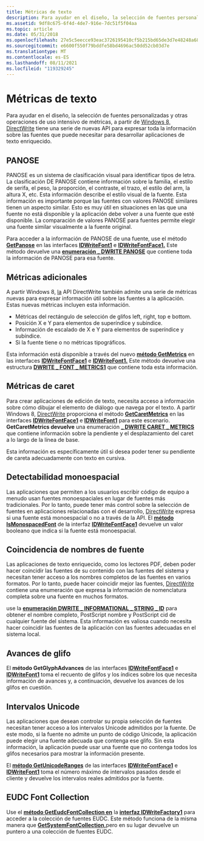 ```yaml
---
title: Métricas de texto
description: Para ayudar en el diseño, la selección de fuentes personalizadas y otras operaciones de uso intensivo de métricas, a partir de Windows 8, DirectWrite tiene una serie de nuevas API para expresar toda la información sobre las fuentes que podría necesitar para desarrollar aplicaciones de texto enriquecido.
ms.assetid: 9df8c675-6f4d-4de7-916e-7dc51f5f04aa
ms.topic: article
ms.date: 05/31/2018
ms.openlocfilehash: 27e5c5eecce93eac3726195410cf5b215bd65de3d7e48248a68d6d96858f8fed
ms.sourcegitcommit: e6600f550f79bddfe58bd4696ac50dd52cb03d7e
ms.translationtype: MT
ms.contentlocale: es-ES
ms.lasthandoff: 08/11/2021
ms.locfileid: "119329245"
---
```

# <a name="text-metrics"></a>Métricas de texto

Para ayudar en el diseño, la selección de fuentes personalizadas y otras operaciones de uso intensivo de métricas, a partir de [Windows 8, DirectWrite](direct-write-portal.md) tiene una serie de nuevas API para expresar toda la información sobre las fuentes que puede necesitar para desarrollar aplicaciones de texto enriquecido.

## <a name="panose"></a>PANOSE

PANOSE es un sistema de clasificación visual para identificar tipos de letra. La clasificación DE PANOSE contiene información sobre la familia, el estilo de serifa, el peso, la proporción, el contraste, el trazo, el estilo del arm, la altura X, etc. Esta información describe el estilo visual de la fuente. Esta información es importante porque las fuentes con valores PANOSE similares tienen un aspecto similar. Esto es muy útil en situaciones en las que una fuente no está disponible y la aplicación debe volver a una fuente que esté disponible. La comparación de valores PANOSE para fuentes permite elegir una fuente similar visualmente a la fuente original.

Para acceder a la información de PANOSE de una fuente, use el método [**GetPanose**](/windows/win32/api/dwrite_1/nf-dwrite_1-idwritefont1-getpanose) en las interfaces [**IDWriteFont1**](/windows/win32/api/dwrite_1/nn-dwrite_1-idwritefont1) e [**IDWriteFontFace1.**](/windows/win32/api/dwrite_1/nn-dwrite_1-idwritefontface1) Este método devuelve una [**enumeración \_ DWRITE PANOSE**](/windows/win32/api/Dwrite_1/ns-dwrite_1-dwrite_panose) que contiene toda la información de PANOSE para esa fuente.

## <a name="additional-metrics"></a>Métricas adicionales

A partir Windows 8, [la](direct-write-portal.md) API DirectWrite también admite una serie de métricas nuevas para expresar información útil sobre las fuentes a la aplicación. Estas nuevas métricas incluyen esta información.

-   Métricas del rectángulo de selección de glifos left, right, top e bottom.
-   Posición X e Y para elementos de superíndice y subíndice.
-   Información de escalado de X e Y para elementos de superíndice y subíndice.
-   Si la fuente tiene o no métricas tipográficos.

Esta información está disponible a través del nuevo [**método GetMetrics**](/windows/win32/api/dwrite_1/nf-dwrite_1-idwritefont1-getmetrics) en las interfaces [**IDWriteFontFace1**](/windows/win32/api/dwrite_1/nn-dwrite_1-idwritefontface1) e [**IDWriteFont1.**](/windows/win32/api/dwrite_1/nn-dwrite_1-idwritefont1) Este método devuelve una estructura [**DWRITE \_ FONT \_ METRICS1**](/windows/win32/api/Dwrite_1/ns-dwrite_1-dwrite_font_metrics1) que contiene toda esta información.

## <a name="caret-metrics"></a>Métricas de caret

Para crear aplicaciones de edición de texto, necesita acceso a información sobre cómo dibujar el elemento de diálogo que navega por el texto. A partir Windows 8, [DirectWrite](direct-write-portal.md) proporciona el método [**GetCaretMetrics**](/windows/win32/api/dwrite_1/nf-dwrite_1-idwritefontface1-getcaretmetrics) en las interfaces [**IDWriteFontFace1**](/windows/win32/api/dwrite_1/nn-dwrite_1-idwritefontface1) e [**IDWriteFont1**](/windows/win32/api/dwrite_1/nn-dwrite_1-idwritefont1) para este escenario. **GetCaretMetrics devuelve** una enumeración [**\_ DWRITE CARET \_ METRICS**](/windows/win32/api/Dwrite_1/ns-dwrite_1-dwrite_caret_metrics) que contiene información sobre la pendiente y el desplazamiento del caret a lo largo de la línea de base.

Esta información es específicamente útil si desea poder tener su pendiente de careta adecuadamente con texto en cursiva.

## <a name="monospaced-discoverability"></a>Detectabilidad monoespacial

Las aplicaciones que permiten a los usuarios escribir código de equipo a menudo usan fuentes monoespaciales en lugar de fuentes más tradicionales. Por lo tanto, puede tener más control sobre la selección de fuentes en aplicaciones relacionadas con el desarrollo, [DirectWrite](direct-write-portal.md) expresa si una fuente está monoespacial o no a través de la API. El [**método IsMonospacedFont**](/windows/win32/api/dwrite_1/nf-dwrite_1-idwritefont1-ismonospacedfont) de la interfaz [**IDWriteFontFace1**](/windows/win32/api/dwrite_1/nn-dwrite_1-idwritefontface1) devuelve un valor booleano que indica si la fuente está monoespacial.

## <a name="font-name-matching"></a>Coincidencia de nombres de fuente

Las aplicaciones de texto enriquecido, como los lectores PDF, deben poder hacer coincidir las fuentes de su contenido con las fuentes del sistema y necesitan tener acceso a los nombres completos de las fuentes en varios formatos. Por lo tanto, puede hacer coincidir mejor las fuentes, [DirectWrite](direct-write-portal.md) contiene una enumeración que expresa la información de nomenclatura completa sobre una fuente en muchos formatos.

use la [**enumeración DWRITE \_ INFORMATIONAL \_ STRING \_ ID**](/windows/win32/api/dwrite/ne-dwrite-dwrite_informational_string_id) para obtener el nombre completo, PostScript nombre y PostScript cid de cualquier fuente del sistema. Esta información es valiosa cuando necesita hacer coincidir las fuentes de la aplicación con las fuentes adecuadas en el sistema local.

## <a name="glyph-advances"></a>Avances de glifo

El **método GetGlyphAdvances** de las interfaces [**IDWriteFontFace1**](/windows/win32/api/dwrite_1/nn-dwrite_1-idwritefontface1) e [**IDWriteFont1**](/windows/win32/api/dwrite_1/nn-dwrite_1-idwritefont1) toma el recuento de glifos y los índices sobre los que necesita información de avances y, a continuación, devuelve los avances de los glifos en cuestión.

## <a name="unicode-ranges"></a>Intervalos Unicode

Las aplicaciones que desean controlar su propia selección de fuentes necesitan tener acceso a los intervalos Unicode admitidos por la fuente. De este modo, si la fuente no admite un punto de código Unicode, la aplicación puede elegir una fuente adecuada que contenga ese glifo. Sin esta información, la aplicación puede usar una fuente que no contenga todos los glifos necesarios para mostrar la información presente.

El [**método GetUnicodeRanges**](/windows/win32/api/dwrite_1/nf-dwrite_1-idwritefont1-getunicoderanges) de las interfaces [**IDWriteFontFace1**](/windows/win32/api/dwrite_1/nn-dwrite_1-idwritefontface1) e [**IDWriteFont1**](/windows/win32/api/dwrite_1/nn-dwrite_1-idwritefont1) toma el número máximo de intervalos pasados desde el cliente y devuelve los intervalos reales admitidos por la fuente.

## <a name="eudc-font-collection"></a>EUDC Font Collection

Use el [**método GetEudcFontCollection en**](/windows/win32/api/dwrite_1/nf-dwrite_1-idwritefactory1-geteudcfontcollection) la [**interfaz IDWriteFactory1**](/windows/win32/api/dwrite_1/nn-dwrite_1-idwritefactory1) para acceder a la colección de fuentes EUDC. Este método funciona de la misma manera que [**GetSystemFontCollection,**](/windows/win32/api/dwrite/nf-dwrite-idwritefactory-getsystemfontcollection)pero en su lugar devuelve un puntero a una colección de fuentes EUDC.

 

 